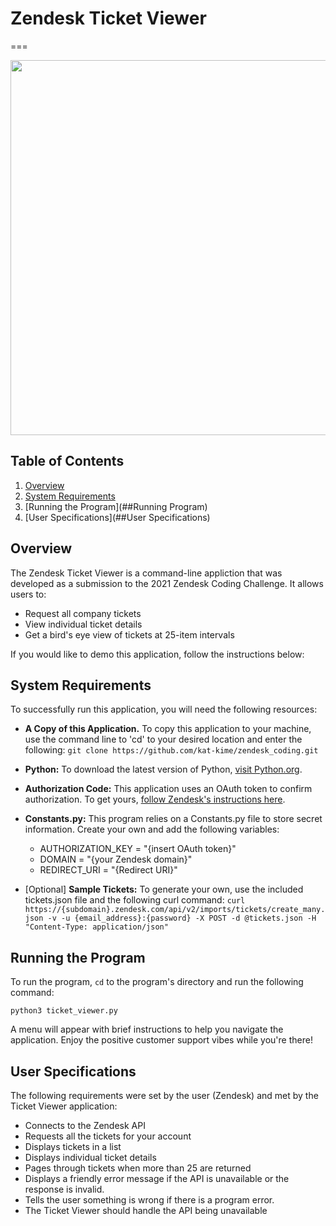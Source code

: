 # Zendesk Ticket Viewer
===

<img src="https://github.com/kat-kime/zendesk_coding/blob/main/ticket_viewer_walk_3.gif" width = "600">

## Table of Contents
1. [Overview](##Overview)
2. [System Requirements](##Requirements)
3. [Running the Program](##Running Program)
4. [User Specifications](##User Specifications)

## Overview
The Zendesk Ticket Viewer is a command-line appliction that was developed as a submission to the 2021 Zendesk Coding Challenge. It allows users to:

- Request all company tickets
- View individual ticket details
- Get a bird's eye view of tickets at 25-item intervals


If you would like to demo this application, follow the instructions below:

## System Requirements
To successfully run this application, you will need the following resources:

- **A Copy of this Application.** To copy this application to your machine, use the command line to 'cd' to your desired location and enter the following: `git clone https://github.com/kat-kime/zendesk_coding.git`

- **Python:** To download the latest version of Python, [visit Python.org](https://www.python.org/downloads/).
- **Authorization Code:** This application uses an OAuth token to confirm authorization. To get yours, [follow Zendesk's instructions here](https://support.zendesk.com/hc/en-us/articles/203663836).
- **Constants.py:** This program relies on a Constants.py file to store secret information. Create your own and add the following variables:
  - AUTHORIZATION_KEY = "{insert OAuth token}"
  - DOMAIN = "{your Zendesk domain}"
  - REDIRECT_URI = "{Redirect URI}"
- [Optional] **Sample Tickets:** To generate your own, use the included tickets.json file and the following curl command:
`curl https://{subdomain}.zendesk.com/api/v2/imports/tickets/create_many.json -v -u
{email_address}:{password} -X POST -d @tickets.json -H "Content-Type:
application/json"`

## Running the Program
To run the program, `cd` to the program's directory and run the following command:

`python3 ticket_viewer.py`

A menu will appear with brief instructions to help you navigate the application. Enjoy the positive customer support vibes while you're there!

## User Specifications
The following requirements were set by the user (Zendesk) and met by the Ticket Viewer application:

- Connects to the Zendesk API
- Requests all the tickets for your account
- Displays tickets in a list
- Displays individual ticket details
- Pages through tickets when more than 25 are returned
- Displays a friendly error message if the API is unavailable or the response is
invalid.
- Tells the user something is wrong if there is a program error.
- The Ticket Viewer should handle the API being unavailable





